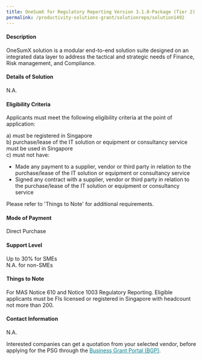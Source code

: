 ```yaml
---
title: OneSumX for Regulatory Reporting Version 3.1.0-Package (Tier 2)
permalink: /productivity-solutions-grant/solutionrepo/solution1492
---
```


#### Description

OneSumX solution is a modular end-to-end solution suite designed on an integrated data layer to address the tactical and strategic needs of Finance, Risk management, and Compliance.

#### Details of Solution

N.A.

#### Eligibility Criteria

Applicants must meet the following eligibility criteria at the point of application:

a) must be registered in Singapore <br>
b) purchase/lease of the IT solution or equipment or consultancy service must be used in Singapore <br>
c) must not have:
- Made any payment to a supplier, vendor or third party in relation to the purchase/lease of the IT solution or equipment or consultancy service
- Signed any contract with a supplier, vendor or third party in relation to the purchase/lease of the IT solution or equipment or consultancy service

Please refer to 'Things to Note' for additional requirements.

#### Mode of Payment
Direct Purchase

#### Support Level
Up to 30% for SMEs <br>
N.A. for non-SMEs

#### Things to Note
For MAS Notice 610 and Notice 1003 Regulatory Reporting.
Eligible applicants must be FIs licensed or registered in Singapore with headcount not more than 200. 

#### Contact Information
N.A.

Interested companies can get a quotation from your selected vendor, before applying for the PSG through the <a target='_blank' style='color:#037e8a' href='https://www.businessgrants.gov.sg/'>Business Grant Portal (BGP)</a>.
